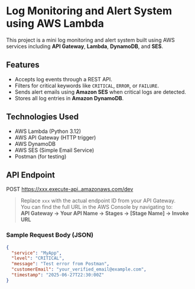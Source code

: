 # Log Monitoring and Alert System using AWS Lambda

This project is a mini log monitoring and alert system built using AWS services including **API Gateway**, **Lambda**, **DynamoDB**, and **SES**.

## Features

- Accepts log events through a REST API.
- Filters for critical keywords like `CRITICAL`, `ERROR`, or `FAILURE`.
- Sends alert emails using **Amazon SES** when critical logs are detected.
- Stores all log entries in **Amazon DynamoDB**.

## Technologies Used

- AWS Lambda (Python 3.12)
- AWS API Gateway (HTTP trigger)
- AWS DynamoDB
- AWS SES (Simple Email Service)
- Postman (for testing)

## API Endpoint
POST  https://xxx.execute-api..amazonaws.com/dev
> Replace `xxx` with the actual endpoint ID from your API Gateway.  
> You can find the full URL in the AWS Console by navigating to:  
**API Gateway → Your API Name → Stages → [Stage Name] → Invoke URL**

### Sample Request Body (JSON)

```json
{
  "service": "MyApp",
  "level": "CRITICAL",
  "message": "Test error from Postman",
  "customerEmail": "your_verified_email@example.com",
  "timestamp": "2025-06-27T22:30:00Z"
}
